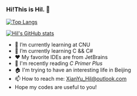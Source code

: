 ### Hi!This is Hil. 👋

[![Top Langs](https://github-readme-stats.vercel.app/api/top-langs/?username=XianYu-Hil&layout=compact)](https://github.com/anuraghazra/github-readme-stats)

[![Hil's GitHub stats](https://github-readme-stats.vercel.app/api?username=XianYu-Hil&count_private=true&show_icons=true)](https://github.com/anuraghazra/github-readme-stats)

- 🔭 I’m currently learning at CNU
- 🌱 I’m currently learning C && C#
- ❤ My favorite IDEs are from JetBrains
- 📕 I'm recently reading *C Primer Plus*
- 🏠 I'm trying to have an interesting life in Beijing
- 📫 How to reach me: XianYu_Hil@outlook.com
- Hope my codes are useful to you!
